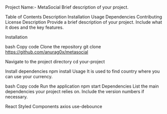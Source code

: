

Project Name:- MetaSocial
Brief description of your project.

Table of Contents
Description
Installation
Usage
Dependencies
Contributing
License
Description
Provide a brief description of your project. Include what it does and the key features.

Installation


bash
Copy code
 Clone the repository
git clone https://github.com/anurag0x/metasocial

 Navigate to the project directory
cd your-project

 Install dependencies
npm install
Usage
It is used to find country where you can use your currency.

bash
Copy code
 Run the application
npm start
Dependencies
List the main dependencies your project relies on. Include the version numbers if necessary.

React
Styled Components
axios
use-debounce
